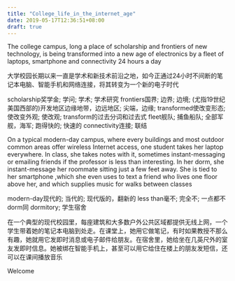 ```yaml
---
title: "College_life_in_the_internet_age"
date: 2019-05-17T12:36:51+08:00
draft: true
---
```


The college campus, long a place of scholarship and frontiers of new technology, is being transformed into a new age of electronics by a fleet of laptops, smartphone and connectivity 24 hours a day

大学校园长期以来一直是学术和新技术前沿之地，如今正通过24小时不间断的笔记本电脑、智能手机和网络连接，将其转变为一个新的电子时代

scholarship奖学金; 学问; 学术; 学术研究
frontiers国界; 边界; 边境; (尤指19世纪美国西部的)开发地区边缘地带，边远地区; 尖端，边缘;
transformed使改变形态; 使改变外观; 使改观; transform的过去分词和过去式
fleet舰队; 捕鱼船队; 全部军舰，海军; 跑得快的; 快速的
connectivity连接; 联结


On a typical modern-day campus, where every buildings and most outdoor common areas offer wireless Internet access, one student takes her laptop everywhere. In class, she takes notes with it, sometimes instant-messaging or emailing friends if the professor is less than interesting. In her dorm, she instant-message her roommate sitting just a few feet away. She is tied to her smartphone ,which she even uses to text a friend who lives one floor above her, and which supplies music for walks between classes

modern-day现代的; 当代的; 现代版的，翻新的
less than毫不; 完全不; 一点都不
dorm同 dormitory; 学生宿舍


在一个典型的现代校园里，每座建筑和大多数户外公共区域都提供无线上网，一个学生带着她的笔记本电脑到处走。在课堂上，她用它做笔记，有时如果教授不那么有趣，她就用它发即时消息或电子邮件给朋友。在宿舍里，她给坐在几英尺外的室友发即时信息。她被绑在智能手机上，甚至可以用它给住在楼上的朋友发短信，还可以在课间播放音乐

Welcome 

